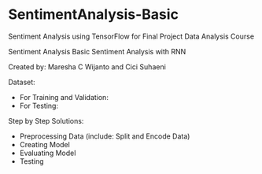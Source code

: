 # SentimentAnalysis-Basic
Sentiment Analysis using TensorFlow for Final Project Data Analysis Course

Sentiment Analysis Basic
Sentiment Analysis with RNN

Created by: Maresha C Wijanto and Cici Suhaeni

Dataset:
- For Training and Validation:
- For Testing:

Step by Step Solutions:
- Preprocessing Data (include: Split and Encode Data)
- Creating Model
- Evaluating Model
- Testing
